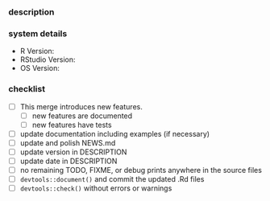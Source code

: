 <!--
Please fill out this template fully! Remember that the master branch must 
always be stable. So take great care in documenting and testing your changes. 

For info on how this package uses versioning see https://r-pkgs.org/description.html#version
-->

### description
<!--
Describe or list the changes here.
Comment on any notes that come up during devtools::check().
-->

### system details
* R Version:
* RStudio Version:
* OS Version:

### checklist
<!-- Please check `[x]` the applicable boxes. -->
* [ ]  This merge introduces new features.
    * [ ]  new features are documented
    * [ ]  new features have tests
* [ ]  update documentation including examples (if necessary)
* [ ]  update and polish NEWS.md
* [ ]  update version in DESCRIPTION
* [ ]  update date in DESCRIPTION
* [ ]  no remaining TODO, FIXME, or debug prints anywhere in the source files
* [ ]  `devtools::document()` and commit the updated .Rd files
* [ ]  `devtools::check()` without errors or warnings

<!--
If this merge introduces a new version (major, minor or patch) to the 
master branch do these steps after the branch has been successfully merged:
- git tag
- build binary and source package
- gitlab release and upload the builds
-->
